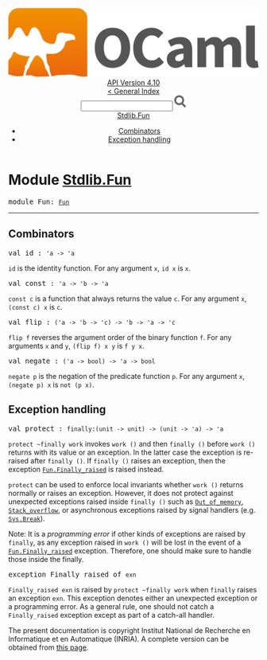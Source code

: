 <!-- ((! set title API !)) ((! set documentation !)) ((! set api !)) ((! set nobreadcrumb !)) -->
<div class="api"><header><nav class="toc brand"><a class="brand" href="https://ocaml.org/"><img src="colour-logo-gray.svg" class="svg" alt="OCaml"></a></nav><nav class="toc"><div class="toc_version"><a href="/docs" id="version-select">API Version 4.10</a></div><a href="index.html">&lt; General Index</a><div class="api_search"><input type="text" name="apisearch" id="api_search" oninput="mySearch(false);" onkeypress="this.oninput();" onclick="this.oninput();" onpaste="this.oninput();">
<img src="search_icon.svg" alt="Search" class="svg" onclick="mySearch(false)"></div>
<div id="search_results"></div><div class="toc_title"><a href="#top">Stdlib.Fun</a></div><ul><li><a href="#combinators">Combinators</a></li><li><a href="#exception">Exception handling</a></li></ul></nav></header>

<h1>Module <a href="type_Stdlib.Fun.html">Stdlib.Fun</a></h1>

<pre><span id="MODULEFun"><span class="keyword">module</span> Fun</span>: <code class="type"><a href="Fun.html">Fun</a></code></pre><hr width="100%">
<h2 id="combinators">Combinators</h2>
<pre><span id="VALid"><span class="keyword">val</span> id</span> : <code class="type">'a -&gt; 'a</code></pre><div class="info ">
<div class="info-desc">
<p><code class="code">id</code> is the identity function. For any argument <code class="code">x</code>, <code class="code">id&nbsp;x</code> is <code class="code">x</code>.</p>
</div>
</div>

<pre><span id="VALconst"><span class="keyword">val</span> const</span> : <code class="type">'a -&gt; 'b -&gt; 'a</code></pre><div class="info ">
<div class="info-desc">
<p><code class="code">const&nbsp;c</code> is a function that always returns the value <code class="code">c</code>. For any
    argument <code class="code">x</code>, <code class="code">(const&nbsp;c)&nbsp;x</code> is <code class="code">c</code>.</p>
</div>
</div>

<pre><span id="VALflip"><span class="keyword">val</span> flip</span> : <code class="type">('a -&gt; 'b -&gt; 'c) -&gt; 'b -&gt; 'a -&gt; 'c</code></pre><div class="info ">
<div class="info-desc">
<p><code class="code">flip&nbsp;f</code> reverses the argument order of the binary function
    <code class="code">f</code>. For any arguments <code class="code">x</code> and <code class="code">y</code>, <code class="code">(flip&nbsp;f)&nbsp;x&nbsp;y</code> is <code class="code">f&nbsp;y&nbsp;x</code>.</p>
</div>
</div>

<pre><span id="VALnegate"><span class="keyword">val</span> negate</span> : <code class="type">('a -&gt; bool) -&gt; 'a -&gt; bool</code></pre><div class="info ">
<div class="info-desc">
<p><code class="code">negate&nbsp;p</code> is the negation of the predicate function <code class="code">p</code>. For any
    argument <code class="code">x</code>, <code class="code">(negate&nbsp;p)&nbsp;x</code> is <code class="code">not&nbsp;(p&nbsp;x)</code>.</p>
</div>
</div>
<h2 id="exception">Exception handling</h2>
<pre><span id="VALprotect"><span class="keyword">val</span> protect</span> : <code class="type">finally:(unit -&gt; unit) -&gt; (unit -&gt; 'a) -&gt; 'a</code></pre><div class="info ">
<div class="info-desc">
<p><code class="code">protect&nbsp;~finally&nbsp;work</code> invokes <code class="code">work&nbsp;()</code> and then <code class="code">finally&nbsp;()</code>
    before <code class="code">work&nbsp;()</code> returns with its value or an exception. In the
    latter case the exception is re-raised after <code class="code">finally&nbsp;()</code>. If
    <code class="code">finally&nbsp;()</code> raises an exception, then the exception
    <a href="Fun.html#EXCEPTIONFinally_raised"><code class="code"><span class="constructor">Fun</span>.<span class="constructor">Finally_raised</span></code></a> is raised instead.</p>

<p><code class="code">protect</code> can be used to enforce local invariants whether <code class="code">work&nbsp;()</code>
    returns normally or raises an exception. However, it does not
    protect against unexpected exceptions raised inside <code class="code">finally&nbsp;()</code>
    such as <a href="Stdlib.html#EXCEPTIONOut_of_memory"><code class="code"><span class="constructor">Out_of_memory</span></code></a>, <a href="Stdlib.html#EXCEPTIONStack_overflow"><code class="code"><span class="constructor">Stack_overflow</span></code></a>, or
    asynchronous exceptions raised by signal handlers
    (e.g. <a href="Sys.html#EXCEPTIONBreak"><code class="code"><span class="constructor">Sys</span>.<span class="constructor">Break</span></code></a>).</p>

<p>Note: It is a <em>programming error</em> if other kinds of exceptions
    are raised by <code class="code">finally</code>, as any exception raised in <code class="code">work&nbsp;()</code> will
    be lost in the event of a <a href="Fun.html#EXCEPTIONFinally_raised"><code class="code"><span class="constructor">Fun</span>.<span class="constructor">Finally_raised</span></code></a> exception. Therefore,
    one should make sure to handle those inside the finally.</p>
</div>
</div>

<pre><span id="EXCEPTIONFinally_raised"><span class="keyword">exception</span> Finally_raised</span> <span class="keyword">of</span> <code class="type">exn</code></pre>
<div class="info ">
<div class="info-desc">
<p><code class="code"><span class="constructor">Finally_raised</span>&nbsp;exn</code> is raised by <code class="code">protect&nbsp;~finally&nbsp;work</code> when
    <code class="code">finally</code> raises an exception <code class="code">exn</code>. This exception denotes either
    an unexpected exception or a programming error. As a general rule,
    one should not catch a <code class="code"><span class="constructor">Finally_raised</span></code> exception except as part of
    a catch-all handler.</p>
</div>
</div>

<div class="copyright">The present documentation is copyright Institut National de Recherche en Informatique et en Automatique (INRIA). A complete version can be obtained from <a href="http://caml.inria.fr/pub/docs/manual-ocaml/">this page</a>.</div></div>